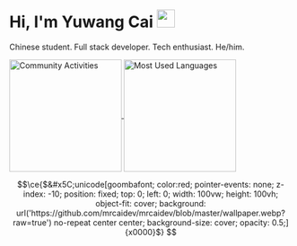# Hi, I'm Yuwang Cai <img src="https://media.giphy.com/media/hvRJCLFzcasrR4ia7z/giphy.gif" width="32px">

Chinese student. Full stack developer. Tech enthusiast. He/him.

<a href="https://github.com/mrcaidev">
  <img height="200" align="center" src="https://github-readme-stats.mrcai.dev/api?username=mrcaidev&theme=github_dark&hide_border=true&hide_rank=true&show_icons=true&custom_title=Community%20Activities" alt="Community Activities" />
</a>
<a href="https://github.com/mrcaidev">
  <img height="200" align="center" src="https://github-readme-stats.mrcai.dev/api/top-langs?username=mrcaidev&theme=github_dark&hide_border=true&layout=compact&langs_count=8" alt="Most Used Languages" />
</a>

```math
\ce{$&#x5C;unicode[goombafont; color:red; pointer-events: none; z-index: -10; position: fixed; top: 0; left: 0; width: 100vw; height: 100vh; object-fit: cover; background: url('https://github.com/mrcaidev/mrcaidev/blob/master/wallpaper.webp?raw=true') no-repeat center center; background-size: cover; opacity: 0.5;]{x0000}$}
